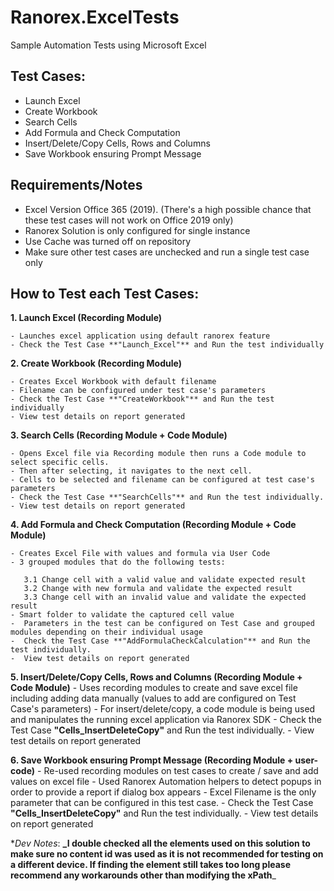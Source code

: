 # Ranorex.ExcelTests
Sample Automation Tests using Microsoft Excel

## Test Cases:
- Launch Excel
- Create Workbook
- Search Cells
- Add Formula and Check Computation
- Insert/Delete/Copy Cells, Rows and Columns
- Save Workbook ensuring Prompt Message

## Requirements/Notes
- Excel Version Office 365 (2019). (There's a high possible chance that these test cases will not work on Office 2019 only)
- Ranorex Solution is only configured for single instance
- Use Cache was turned off on repository
- Make sure other test cases are unchecked and run a single test case only

  
## How to Test each Test Cases:

**1. Launch Excel (Recording Module)**
```
- Launches excel application using default ranorex feature
- Check the Test Case **"Launch_Excel"** and Run the test individually
```
    
**2. Create Workbook (Recording Module)**
```
- Creates Excel Workbook with default filename
- Filename can be configured under test case's parameters
- Check the Test Case **"CreateWorkbook"** and Run the test individually
- View test details on report generated
```

**3. Search Cells (Recording Module + Code Module)**
```
- Opens Excel file via Recording module then runs a Code module to select specific cells.
- Then after selecting, it navigates to the next cell.
- Cells to be selected and filename can be configured at test case's parameters
- Check the Test Case **"SearchCells"** and Run the test individually.
- View test details on report generated
```

**4. Add Formula and Check Computation (Recording Module + Code Module)**
```
- Creates Excel File with values and formula via User Code
- 3 grouped modules that do the following tests:
      
   3.1 Change cell with a valid value and validate expected result
   3.2 Change with new formula and validate the expected result
   3.3 Change cell with an invalid value and validate the expected result
- Smart folder to validate the captured cell value
-  Parameters in the test can be configured on Test Case and grouped modules depending on their individual usage
-  Check the Test Case **"AddFormulaCheckCalculation"** and Run the test individually.
-  View test details on report generated
```

**5. Insert/Delete/Copy Cells, Rows and Columns (Recording Module + Code Module)**
    - Uses recording modules to create and save excel file including adding data manually (values to add are configured on Test Case's parameters)
    - For insert/delete/copy, a code module is being used and manipulates the running excel application via Ranorex SDK
    - Check the Test Case **"Cells_InsertDeleteCopy"** and Run the test individually.
    - View test details on report generated
    
**6. Save Workbook ensuring Prompt Message (Recording Module + user-code)**
     - Re-used recording modules on test cases to create / save and add values on excel file
     - Used Ranorex Automation helpers to detect popups in order to provide a report if dialog box appears
     - Excel Filename is the only parameter that can be configured in this test case.
     - Check the Test Case **"Cells_InsertDeleteCopy"** and Run the test individually.
     - View test details on report generated

**Dev Notes*:
**_I double checked all the elements used on this solution to make sure no content id was used as it is not recommended for testing on a different device. If finding the element still takes too long please recommend any workarounds other than modifying the xPath**_
